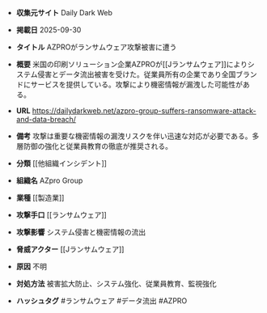 - **収集元サイト**
Daily Dark Web

- **掲載日**
2025-09-30

- **タイトル**
AZPROがランサムウェア攻撃被害に遭う

- **概要**
米国の印刷ソリューション企業AZPROが[[Jランサムウェア]]によりシステム侵害とデータ流出被害を受けた。従業員所有の企業であり全国ブランドにサービスを提供している。攻撃により機密情報が漏洩した可能性がある。

- **URL**
https://dailydarkweb.net/azpro-group-suffers-ransomware-attack-and-data-breach/

- **備考**
攻撃は重要な機密情報の漏洩リスクを伴い迅速な対応が必要である。多層防御の強化と従業員教育の徹底が推奨される。

- **分類**
[[他組織インシデント]]

- **組織名**
AZpro Group

- **業種**
[[製造業]]

- **攻撃手口**
[[ランサムウェア]]

- **攻撃影響**
システム侵害と機密情報の流出

- **脅威アクター**
[[Jランサムウェア]]

- **原因**
不明

- **対処方法**
被害拡大防止、システム強化、従業員教育、監視強化

- **ハッシュタグ**
#ランサムウェア #データ流出 #AZPRO
